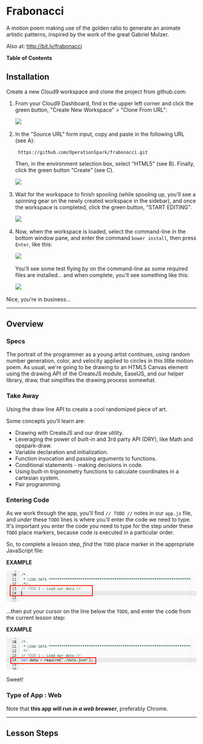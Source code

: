 Frabonacci
===

A motion poem making use of the golden ratio to generate an animate artistic patterns, inspired by the work of the great Gabriel Mulzer.

Also at: http://bit.ly/frabonacci

**Table of Contents**


## Installation

Create a new Cloud9 workspace and clone the project from github.com:

1. From your Cloud9 Dashboard, find in the upper left corner and click the green button, "Create New Workspace" > "Clone From URL":

    <img src="https://raw.githubusercontent.com/OperationSpark/frabonacci/master/img/clone-new-workspace.png">

2. In the "Source URL" form input, copy and paste in the following URL (see A):
    
        https://github.com/OperationSpark/frabonacci.git
    
    Then, in the environment selection box, select "HTML5" (see B).  Finally, click the green button "Create" (see C).
    
    <img src="https://raw.githubusercontent.com/OperationSpark/circularity/master/img/clone-workspace.png">

3. Wait for the workspace to finish spooling (while spooling up, you'll see a spinning gear on the newly created workspace in the sidebar), and once the workspace is completed, click the green button, "START EDITING".

    <img src="https://raw.githubusercontent.com/OperationSpark/circularity/master/img/start-editing.png">

4. Now, when the workspace is loaded, select the command-line in the bottom window pane, and enter the command `bower install`, then press `Enter`, like this:

    <img src="https://raw.githubusercontent.com/OperationSpark/circularity/master/img/bower-install.png">

    You'll see some test flying by on the command-line as some required files are installed... and when complete, you'll see something like this:
    
    <img src="https://raw.githubusercontent.com/OperationSpark/circularity/master/img/bower-installed.png">

Nice, you're in business...

***

## Overview

### Specs

The portrait of the programmer as a young artist continues, using random number generation, color, and velocity applied to circles in this little motion poem.  As usual, we're going to be drawing to an HTML5 Canvas element using the drawing API of the CreateJS module, EaselJS, and our helper library, draw, that simplifies the drawing process somewhat.

### Take Away

Using the draw line API to create a cool randomized piece of art.

Some concepts you'll learn are:

* Drawing with CreateJS and our draw utility.
* Leveraging the power of built-in and 3rd party API (DRY), like Math and opspark-draw.
* Variable declaration and initialization.
* Function invocation and passing arguments to functions.
* Conditional statements - making decisions in code.
* Using built-in trigonometry functions to calculate coordinates in a cartesian system.
* Pair programming.

### Entering Code

As we work through the app, you'll find `// TODO //` notes in our `app.js` file, and _under_ these `TODO` lines is where you'll enter the code we need to type.  It's important you enter the code you need to type for the step under these `TODO` place markers, because code is executed in a particular order.

So, to complete a lesson step, _find_ the `TODO` place marker in the appropriate JavaScript file:

**EXAMPLE**

<img src="https://raw.githubusercontent.com/OperationSpark/using-c9/master/img/find-todo.png">

...then put your cursor on the line below the `TODO`, and enter the code from the current lesson step:

**EXAMPLE**

<img src="https://raw.githubusercontent.com/OperationSpark/using-c9/master/img/todo-done.png">

Sweet!

### Type of App : Web

Note that **this app will run _in a web browser_**, preferably Chrome.

***

## Lesson Steps

